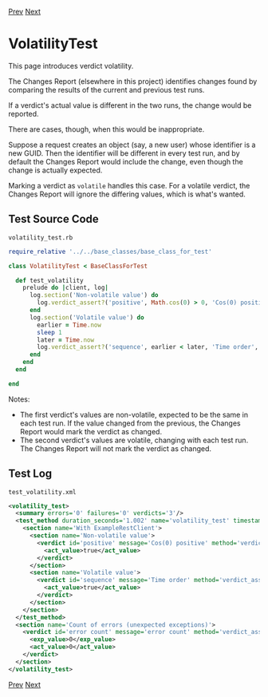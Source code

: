 <!--- GENERATED FILE, DO NOT EDIT --->
[Prev](./VerdictsTest.md) [Next](./ExceptionTest.md)

# VolatilityTest

This page introduces verdict volatility.

The Changes Report (elsewhere in this project) identifies changes found by comparing the results of the current and previous test runs.

If a verdict's actual value is different in the two runs, the change would be reported.

There are cases, though, when this would be inappropriate.

Suppose a request creates an object (say, a new user) whose identifier is a new GUID.  Then the identifier will be different in every test run, and by default the Changes Report would include the change, even though the change is actually expected.

Marking a verdict as <code>volatile</code> handles this case.  For a volatile verdict, the Changes Report will ignore the differing values, which is what's wanted.

## Test Source Code

<code>volatility_test.rb</code>
```ruby
require_relative '../../base_classes/base_class_for_test'

class VolatilityTest < BaseClassForTest

  def test_volatility
    prelude do |client, log|
      log.section('Non-volatile value') do
        log.verdict_assert?('positive', Math.cos(0) > 0, 'Cos(0) positive')
      end
      log.section('Volatile value') do
        earlier = Time.now
        sleep 1
        later = Time.now
        log.verdict_assert?('sequence', earlier < later, 'Time order', volatile = true)
      end
    end
  end

end
```

Notes:

- The first verdict's values are non-volatile, expected to be the same in each test run.  If the value changed from the previous, the Changes Report would mark the verdict as changed.
- The second verdict's values are volatile, changing with each test run.  The Changes Report will not mark the verdict as changed.

##  Test Log

<code>test_volatility.xml</code>
```xml
<volatility_test>
  <summary errors='0' failures='0' verdicts='3'/>
  <test_method duration_seconds='1.002' name='volatility_test' timestamp='2017-09-23-Sat-12.53.50.137'>
    <section name='With ExampleRestClient'>
      <section name='Non-volatile value'>
        <verdict id='positive' message='Cos(0) positive' method='verdict_assert?' outcome='passed' volatile='false'>
          <act_value>true</act_value>
        </verdict>
      </section>
      <section name='Volatile value'>
        <verdict id='sequence' message='Time order' method='verdict_assert?' outcome='passed' volatile='true'>
          <act_value>true</act_value>
        </verdict>
      </section>
    </section>
  </test_method>
  <section name='Count of errors (unexpected exceptions)'>
    <verdict id='error count' message='error count' method='verdict_assert_equal?' outcome='passed' volatile='true'>
      <exp_value>0</exp_value>
      <act_value>0</act_value>
    </verdict>
  </section>
</volatility_test>
```

[Prev](./VerdictsTest.md) [Next](./ExceptionTest.md)
